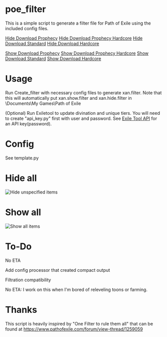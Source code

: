 # poe_filter

This is a simple script to generate a filter file for Path of Exile using the included config files.

[Hide Download Prophecy](xan.prophecy.hide.filter?raw=true)
[Hide Download Prophecy Hardcore](xan.prophecyhc.hide.filter?raw=true)
[Hide Download Standard](xan.standard.hide.filter?raw=true)
[Hide Download Hardcore](xan.hardcore.hide.filter?raw=true)

[Show Download Prophecy](xan.prophecy.show.filter?raw=true)
[Show Download Prophecy Hardcore](xan.prophecyhc.show.filter?raw=true)
[Show Download Standard](xan.standard.show.filter?raw=true)
[Show Download Hardcore](xan.hardcore.show.filter?raw=true)

Usage
=====
Run Create_filter with necessary config files to generate xan.filter.  Note that this will automatically put xan.show.filter and xan.hide.filter in <relative path>\Documents\My Games\Path of Exile

(Optional) Run Exiletool to update divination and unique tiers.  You will need to create "api_key.py" first with user and password.  See [Exile Tool API](http://api.exiletools.com/info/) for an API key(password).

Config
======
See template.py

Hide all
========
![Hide unspecified items](https://i.imgur.com/4787erv.jpg "Hide")

Show all
========
![Show all items](https://i.imgur.com/AeFb9UM.jpg "Show")


To-Do
=====
No ETA

Add config processor that created compact output

Filtration compatibility

No ETA: I work on this when I'm bored of releveling toons or farming.

Thanks
======
This script is heavily inspired by "One Filter to rule them all" that can be found at https://www.pathofexile.com/forum/view-thread/1259059
